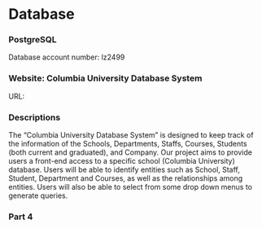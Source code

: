 # Database

### PostgreSQL
Database account number: lz2499


### Website: Columbia University Database System
URL:

### Descriptions
The “Columbia University Database System” is designed to keep track of the information of the 
Schools, Departments, Staffs, Courses, Students (both current and graduated), and Company. 
Our project aims to provide users a front-end access to a specific school (Columbia University) database. 
Users will be able to identify entities such as School, Staff, Student, Department and Courses, 
as well as the relationships among entities. 
Users will also be able to select from some drop down menus to generate queries. 

### Part 4
